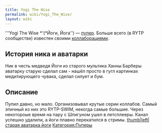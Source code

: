 ```yaml
---
title: Yogi The Wise
permalink: wiki/Yogi_The_Wise/
layout: wiki
---
```


'''Yogi The Wise *'(*Йоги, Йога'') — [пупер](Пуперы "wikilink"). Больше
всего (в RYTP сообществе) известен своими
[коллаборациями](коллаб "wikilink").

## История ника и аватарки

Ник в честь медведя Йоги из старого мультика Ханны Барберы аватарку
старую сделал сам - нашёл просто в гугл картинках медитирующего чувака,
сделал силует и бум.

## Описание

Пупил давно, но мало. Организовывал крутые серии коллабов. Самый эпичный
из них это RYTP-SWIM, некогда самые большие. Через некотороые время на
пару с Шпигуном ушел в летсплееры. Канал успешно удалили, а йоги плавно
перекатился в стримы. [thumb\|left\|старая аватарка
йоги](Файл:SNmYfrfm91c.jpg "wikilink")
[Категория:Пуперы](Категория:Пуперы "wikilink")
